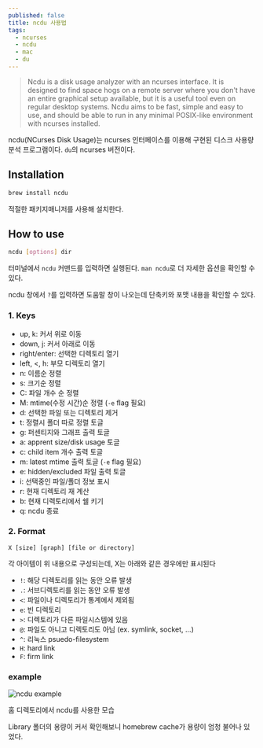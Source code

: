 ```yaml
---
published: false
title: ncdu 사용법
tags:
  - ncurses
  - ncdu
  - mac
  - du
---
```

> Ncdu is a disk usage analyzer with an ncurses interface. It is designed to find space hogs on a remote server where you don't have an entire graphical setup available, but it is a useful tool even on regular desktop systems. Ncdu aims to be fast, simple and easy to use, and should be able to run in any minimal POSIX-like environment with ncurses installed.

ncdu(NCurses Disk Usage)는 ncurses 인터페이스를 이용해 구현된 디스크 사용량 분석 프로그램이다. `du`의 ncurses 버전이다.


## Installation
```sh
brew install ncdu
```
적절한 패키지매니저를 사용해 설치한다.


## How to use
```sh
ncdu [options] dir
```
터미널에서 `ncdu` 커맨드를 입력하면 실행된다. `man ncdu`로 더 자세한 옵션을 확인할 수 있다.

ncdu 창에서 `?`를 입력하면 도움말 창이 나오는데 단축키와 포맷 내용을 확인할 수 있다.

### 1. Keys
- up, k: 커서 위로 이동
- down, j: 커서 아래로 이동
- right/enter: 선택한 디렉토리 열기
- left, <, h: 부모 디렉토리 열기
- n: 이름순 정렬
- s: 크기순 정렬
- C: 파일 개수 순 정렬
- M: mtime(수정 시간)순 정렬 (`-e` flag 필요)
- d: 선택한 파일 또는 디렉토리 제거
- t: 정렬시 폴더 따로 정렬 토글
- g: 퍼센티지와 그래프 출력 토글
- a: apprent size/disk usage 토글
- c: child item 개수 출력 토글
- m: latest mtime 출력 토글 (`-e` flag 필요)
- e: hidden/excluded 파일 출력 토글
- i: 선택중인 파일/폴더 정보 표시
- r: 현재 디렉토리 재 계산
- b: 현재 디렉토리에서 쉘 키기
- q: ncdu 종료

### 2. Format
```
X [size] [graph] [file or directory]
```
각 아이템이 위 내용으로 구성되는데, X는 아래와 같은 경우에만 표시된다

- `!`: 해당 디렉토리를 읽는 동안 오류 발생
- `.`: 서브디렉토리를 읽는 동안 오류 발생
- `<`: 파일이나 디렉토리가 통계에서 제외됨
- `e`: 빈 디렉토리
- `>`: 디렉토리가 다른 파일시스템에 있음
- `@`: 파일도 아니고 디렉토리도 아님 (ex. symlink, socket, ...)
- `^`: 리눅스 psuedo-filesystem
- `H`: hard link
- `F`: firm link

### example
![ncdu example]({{site.baseurl}}/assets/images/posts/ncdu-example.png)

홈 디렉토리에서 ncdu를 사용한 모습

Library 폴더의 용량이 커서 확인해보니 homebrew cache가 용량이 엄청 불어나 있었다.
